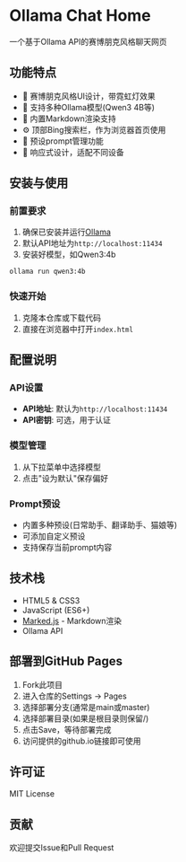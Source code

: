 # Ollama Chat Home

一个基于Ollama API的赛博朋克风格聊天网页

## 功能特点

- 🎨 赛博朋克风格UI设计，带霓虹灯效果
- 🤖 支持多种Ollama模型(Qwen3 4B等)
- 📝 内置Markdown渲染支持
- ⚙️ 顶部Bing搜索栏，作为浏览器首页使用
- 📌 预设prompt管理功能
- 📱 响应式设计，适配不同设备

## 安装与使用

### 前置要求

1. 确保已安装并运行[Ollama](https://ollama.ai/)
2. 默认API地址为`http://localhost:11434`
3. 安装好模型，如Qwen3:4b
```bash
ollama run qwen3:4b
```
### 快速开始

1. 克隆本仓库或下载代码
2. 直接在浏览器中打开`index.html`

## 配置说明

### API设置

- **API地址**: 默认为`http://localhost:11434`
- **API密钥**: 可选，用于认证

### 模型管理

1. 从下拉菜单中选择模型
2. 点击"设为默认"保存偏好

### Prompt预设

- 内置多种预设(日常助手、翻译助手、猫娘等)
- 可添加自定义预设
- 支持保存当前prompt内容

## 技术栈

- HTML5 & CSS3
- JavaScript (ES6+)
- [Marked.js](https://marked.js.org/) - Markdown渲染
- Ollama API

## 部署到GitHub Pages

1. Fork此项目
2. 进入仓库的Settings → Pages
3. 选择部署分支(通常是main或master)
4. 选择部署目录(如果是根目录则保留/)
5. 点击Save，等待部署完成
6. 访问提供的github.io链接即可使用

## 许可证

MIT License

## 贡献

欢迎提交Issue和Pull Request
